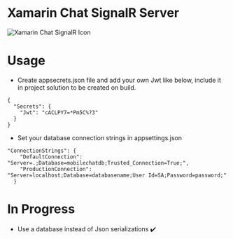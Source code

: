 # Xamarin Chat SignalR Server

![Xamarin Chat SignalR Icon](docs/icon.png)

# Usage
- Create appsecrets.json file and add your own Jwt like below, include it in project solution to be created on build.
```
{
  "Secrets": {
    "Jwt": "cACLPY7=*Pm5C%?3"
  }
}
```
- Set your database connection strings in appsettings.json
```
"ConnectionStrings": {
    "DefaultConnection": "Server=.;Database=mobilechatdb;Trusted_Connection=True;",
    "ProductionConnection": "Server=localhost;Database=databasename;User Id=SA;Password=password;"
  }
```

# In Progress
- Use a database instead of Json serializations ✔️
